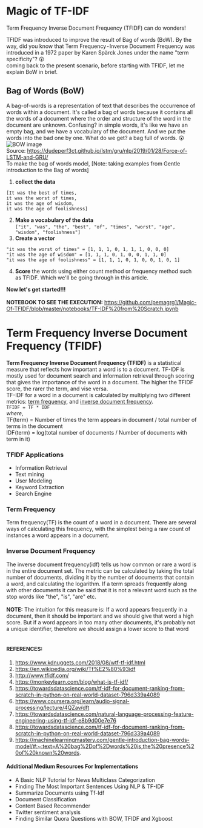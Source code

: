 # Magic of TF-IDF
Term Frequency Inverse Document Frequency (TFIDF) can do wonders! 

TFIDF was introduced to improve the result of Bag of words (BoW). By the way, did you know that Term Frequency - Inverse Document Frequency was introduced in a 1972 paper by Karen Spärck Jones under the name "term specificity"? 😲 <br>
coming back to the present scenario, before starting with TFIDF, let me explain BoW in brief.<br>
## Bag of Words (BoW)
A bag-of-words is a representation of text that describes the occurrence of words within a document. It's called a bag of words because it contains all the words of a document where the order and structure of the word in the document are unknown. Confusing? in simple words, it's like we have an empty bag, and we have a vocabulary of the document. And we put the words into the bad one by one. What do we get? a bag full of words. 😲<br>
![BOW image](https://cdn-images-1.medium.com/max/800/0*KwLaTHYlVY6tLASn.png)<br>
Source: https://dudeperf3ct.github.io/lstm/gru/nlp/2019/01/28/Force-of-LSTM-and-GRU/<br>
To make the bag of words model, [Note: taking examples from Gentle introduction to the Bag of words] <br>
1. <b>collect the data</b><br>
```
[It was the best of times,
it was the worst of times,
it was the age of wisdom,
it was the age of foolishness]
```
2. <b>Make a vocabulary of the data</b><br>
```["it", "was", "the", "best", "of", "times", "worst", "age", "wisdom", "foolishness"]```
3. <b>Create a vector</b><br>
```
"it was the worst of times" = [1, 1, 1, 0, 1, 1, 1, 0, 0, 0]
"it was the age of wisdom" = [1, 1, 1, 0, 1, 0, 0, 1, 1, 0]
"it was the age of foolishness" = [1, 1, 1, 0, 1, 0, 0, 1, 0, 1]
```
4. <b>Score</b> the words using either count method or frequency method such as TFIDF. Which we'll be going through in this article.

<b>Now let's get started!!! </b><br><br>
<b> NOTEBOOK TO SEE THE EXECUTION:</b> https://github.com/pemagrg1/Magic-Of-TFIDF/blob/master/notebooks/TF-IDF%20from%20Scratch.ipynb

# Term Frequency Inverse Document Frequency (TFIDF)
<b>Term Frequency Inverse Document Frequency (TFIDF)</b> is a statistical measure that reflects how important a word is to a document. TF-IDF is mostly used for document search and information retrieval through scoring that gives the importance of the word in a document. The higher the TFIDF score, the rarer the term, and vise versa. <br>
TF-IDF for a word in a document is calculated by multiplying two different metrics: <u>term frequency</u>, and <u>inverse document frequency</u>.<br>
```TFIDF = TF * IDF```<br>
<i>where,</i><br>
TF(term) = Number of times the term appears in document / total number of terms in the document<br>
IDF(term) = log(total number of documents / Number of documents with term in it)

### TFIDF Applications
- Information Retrieval
- Text mining
- User Modeling
- Keyword Extraction
- Search Engine

### Term Frequency 
Term frequency(TF) is the count of a word in a document. There are several ways of calculating this frequency, with the simplest being a raw count of instances a word appears in a document.

### Inverse Document Frequency
The inverse document frequency(idf) tells us how common or rare a word is in the entire document set. The metric can be calculated by taking the total number of documents, dividing it by the number of documents that contain a word, and calculating the logarithm. If a term spreads frequently along with other documents it can be said that it is not a relevant word such as the stop words like "the", "is", "are" etc.
<br><br>
<b>NOTE:</b> The intuition for this measure is: If a word appears frequently in a document, then it should be important and we should give that word a high score. But if a word appears in too many other documents, it's probably not a unique identifier, therefore we should assign a lower score to that word
<br><br>
#### REFERENCES:
1. https://www.kdnuggets.com/2018/08/wtf-tf-idf.html
2. https://en.wikipedia.org/wiki/Tf%E2%80%93idf
3. http://www.tfidf.com/
4. https://monkeylearn.com/blog/what-is-tf-idf/
5. https://towardsdatascience.com/tf-idf-for-document-ranking-from-scratch-in-python-on-real-world-dataset-796d339a4089
6. https://www.coursera.org/learn/audio-signal-processing/lecture/4QZav/dft
7. https://towardsdatascience.com/natural-language-processing-feature-engineering-using-tf-idf-e8b9d00e7e76
8. https://towardsdatascience.com/tf-idf-for-document-ranking-from-scratch-in-python-on-real-world-dataset-796d339a4089
9. https://machinelearningmastery.com/gentle-introduction-bag-words-model/#:~:text=A%20bag%2Dof%2Dwords%20is,the%20presence%20of%20known%20words.

#### Additional Medium Resources For Implementations
- A Basic NLP Tutorial for News Multiclass Categorization
- Finding The Most Important Sentences Using NLP & TF-IDF
- Summarize Documents using Tf-Idf
- Document Classification
- Content Based Recommender
- Twitter sentiment analysis
- Finding Similar Quora Questions with BOW, TFIDF and Xgboost
